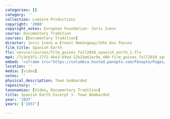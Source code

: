 ```yaml
---
categories: []
category: ''
collection: Lumiere Productions
copyright: '2008'
copyright_notes: European Foundation- Joris Ivens
course: Documentary Tradition
courses: [Documentary Tradition]
director: Joris Ivens w Ernest Hemingway/John Dos Passos
film_title: Spanish Earth
flv: secure/courses/film_gaines_fall2010_spanish_earth_1.flv
mp4: /7c3cb3f1-27f2-4be3-b9ad-12b23e61ec9e_480-film_gaines_fall2010_spanish_earth_1.mp4
embed: '<iframe src="https://columbia.hosted.panopto.com/Panopto/Pages/Embed.aspx?id=19286942-7baf-4c7c-93c9-a95f0103963d&v=1" width="720" height="405" style="padding: 0px; border: 1px solid #464646;" frameborder="0" allowfullscreen allow="autoplay"></iframe>'
location: ''
media: [video]
notes: ''
physical_description: Town bombarded
repository: ''
taxonomies: [Video, Documentary Tradition]
title: Spanish Earth Excerpt 1- Town Bombarded
year: '1937'
years: ['1937']

---
```

